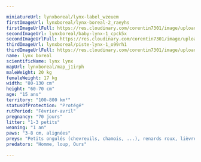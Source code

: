 ```yaml
---

miniatureUrl: lynxboreal/lynx-label_wzeuem
firstImageUrl: lynxboreal/lynx-boreal-2_raeyhs
firstImageUrlFull: https://res.cloudinary.com/corentin7301/image/upload/v1621438048/wildlife/lynxboreal/lynx-boreal-2_raeyhs.jpg
secondImageUrl: lynxboreal/baby-lynx-1_cpck5x
secondImageUrlFull: https://res.cloudinary.com/corentin7301/image/upload/v1621438040/wildlife/lynxboreal/baby-lynx-1_cpck5x.jpg
thirdImageUrl: lynxboreal/piste-lynx-1_o99rh1
thirdImageUrlFull: https://res.cloudinary.com/corentin7301/image/upload/v1621438055/wildlife/lynxboreal/piste-lynx-1_o99rh1.jpg
name: lynx boreal
scientificName: lynx lynx
mapUrl: lynxboreal/map_j1irph
maleWeight: 20 kg
femaleWeight: 17 kg
width: "80-130 cm"
height: "60-70 cm"
age: "15 ans"
territory: "100-800 km²"
statusOfProtection: "Protégé"
rutPeriod: "Février-avril"
pregnancy: "70 jours"
litter: "1-3 petits"
weaning: "1 an"
paws: "3-8 cm, alignées"
preys: "Petits ongulés (chevreuils, chamois, ...), renards roux, lièvre..."
predators: "Homme, loup, Ours"

---
```


